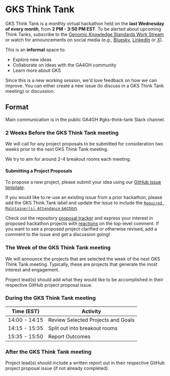 # GKS Think Tank

GKS Think Tank is a monthly virtual hackathon held on the **last Wednesday of every month**,
from **2 PM - 3:50 PM EST**. To be alerted about upcoming Think Tanks, subscribe to the [Genomic Knowledge Standards Work Stream](https://www.ga4gh.org/work_stream/genomic-knowledge-standards/) or watch for announcements on social media (e.g., [Bluesky](https://bsky.app/profile/ga4gh.org), [LinkedIn](https://www.linkedin.com/company/ga4gh/posts/?feedView=all) or [X](https://x.com/GA4GH)).

This is an **informal** space to:

* Explore new ideas
* Collaborate on ideas with the GA4GH community
* Learn more about GKS

Since this is a new working session, we'd love feedback on how we can improve. You can
either create a new issue (to discuss in a GKS Think Tank meeting) or discussion.

## Format

Main communication is in the public GA4GH #gks-think-tank Slack channel.

### 2 Weeks Before the GKS Think Tank meeting

We will call for any project proposals to be submitted for consideration two weeks prior
to the next GKS Think Tank meeting.

We try to aim for around 2-4 breakout rooms each meeting.

#### Submitting a Project Proposals

To propose a new project, please submit your idea using our
[GitHub issue template](https://github.com/ga4gh/gks-portal/issues/new?template=think-tank-proposal.yaml).

If you would like to re-use an existing issue from a prior hackathon, please add the
GKS Think Tank label and update the issue to include the
[`Required Maintainer(s) Attendance` section](https://github.com/ga4gh/gks-portal/blob/update-organization-and-gks-think-tank/.github/ISSUE_TEMPLATE/think-tank-proposal.yaml).

Check out the repository [proposal tracker](https://github.com/ga4gh/gks-portal/issues)
and express your interest in proposed hackathon projects with
[reactions](https://github.blog/2016-03-10-add-reactions-to-pull-requests-issues-and-comments/)
on the top-level comment. If you want to see a proposed project clarified or otherwise
revised, add a comment to the issue and get a discussion going!

### The Week of the GKS Think Tank meeting

We will announce the projects that are selected the week of the next GKS Think Tank
meeting. Typically, these are projects that generate the most interest and engagement.

Project lead(s) should add what they would like to be accomplished in their respective
GitHub project proposal issue.

### During the GKS Think Tank meeting

| Time (EST) | Activity |
| ---------- | -------- |
| 14:00 - 14:15 | Review Selected Projects and Goals |
| 14:15 - 15:35 | Split out into breakout rooms |
| 15:35 - 15:50 | Report Outcomes |

### After the GKS Think Tank meeting

Project lead(s) should include a written report out in their respective GitHub project
proposal issue (if not already completed).
